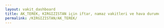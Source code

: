 ```yaml
---
layout: vakit_dashboard
title: AK_TEREK, KIRGIZISTAN için iftar, namaz vakitleri ve hava durumu - ilçe/eyalet seç
permalink: /KIRGIZISTAN/AK_TEREK/
---
```


<script type="text/javascript">
  var GLOBAL_COUNTRY = 'KIRGIZISTAN';
  var GLOBAL_CITY = 'AK_TEREK';
  var GLOBAL_STATE = '';
  var lat = 72;
  var lon = 21;
</script>
